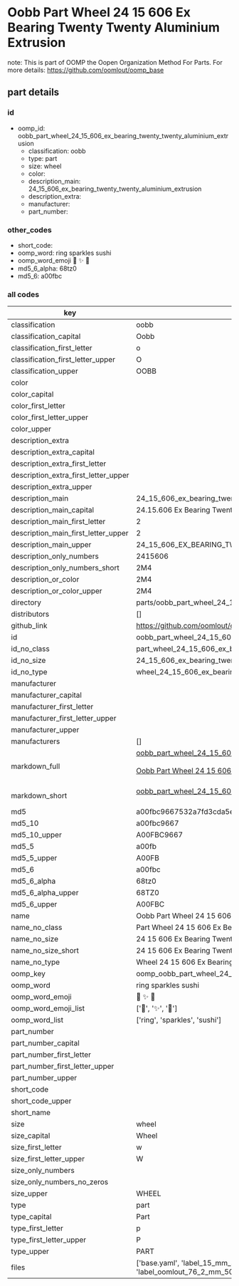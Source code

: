 # Oobb Part Wheel 24 15 606 Ex Bearing Twenty Twenty Aluminium Extrusion  

note: This is part of OOMP the Oopen Organization Method For Parts. For more details: https://github.com/oomlout/oomp_base

##  part details





### id
* oomp_id: oobb_part_wheel_24_15_606_ex_bearing_twenty_twenty_aluminium_extrusion
  * classification: oobb
  * type: part
  * size: wheel
  * color: 
  * description_main: 24_15_606_ex_bearing_twenty_twenty_aluminium_extrusion
  * description_extra: 
  * manufacturer: 
  * part_number: 

### other_codes
* short_code: 
* oomp_word: ring sparkles sushi
* oomp_word_emoji :ring: :sparkles: :sushi:
* md5_6_alpha: 68tz0
* md5_6: a00fbc

### all codes 
| key | value |  
| --- | --- |  
| classification | oobb |  
| classification_capital | Oobb |  
| classification_first_letter | o |  
| classification_first_letter_upper | O |  
| classification_upper | OOBB |  
| color |  |  
| color_capital |  |  
| color_first_letter |  |  
| color_first_letter_upper |  |  
| color_upper |  |  
| description_extra |  |  
| description_extra_capital |  |  
| description_extra_first_letter |  |  
| description_extra_first_letter_upper |  |  
| description_extra_upper |  |  
| description_main | 24_15_606_ex_bearing_twenty_twenty_aluminium_extrusion |  
| description_main_capital | 24.15.606 Ex Bearing Twenty Twenty Aluminium Extrusion |  
| description_main_first_letter | 2 |  
| description_main_first_letter_upper | 2 |  
| description_main_upper | 24_15_606_EX_BEARING_TWENTY_TWENTY_ALUMINIUM_EXTRUSION |  
| description_only_numbers | 2415606 |  
| description_only_numbers_short | 2M4 |  
| description_or_color | 2M4 |  
| description_or_color_upper | 2M4 |  
| directory | parts/oobb_part_wheel_24_15_606_ex_bearing_twenty_twenty_aluminium_extrusion |  
| distributors | [] |  
| github_link | https://github.com/oomlout/oomlout_oomp_part_src/tree/main/parts/oobb_part_wheel_24_15_606_ex_bearing_twenty_twenty_aluminium_extrusion/working |  
| id | oobb_part_wheel_24_15_606_ex_bearing_twenty_twenty_aluminium_extrusion |  
| id_no_class | part_wheel_24_15_606_ex_bearing_twenty_twenty_aluminium_extrusion |  
| id_no_size | 24_15_606_ex_bearing_twenty_twenty_aluminium_extrusion |  
| id_no_type | wheel_24_15_606_ex_bearing_twenty_twenty_aluminium_extrusion |  
| manufacturer |  |  
| manufacturer_capital |  |  
| manufacturer_first_letter |  |  
| manufacturer_first_letter_upper |  |  
| manufacturer_upper |  |  
| manufacturers | [] |  
| markdown_full | [oobb_part_wheel_24_15_606_ex_bearing_twenty_twenty_aluminium_extrusion](https://github.com/oomlout/oomlout_oomp_part_src/tree/main/parts/oobb_part_wheel_24_15_606_ex_bearing_twenty_twenty_aluminium_extrusion/working)<br>[](https://github.com/oomlout/oomlout_oomp_part_src/tree/main/parts/oobb_part_wheel_24_15_606_ex_bearing_twenty_twenty_aluminium_extrusion/working)<br>[Oobb Part Wheel 24 15 606 Ex Bearing Twenty Twenty Aluminium Extrusion](https://github.com/oomlout/oomlout_oomp_part_src/tree/main/parts/oobb_part_wheel_24_15_606_ex_bearing_twenty_twenty_aluminium_extrusion/working)<br><br> |  
| markdown_short | [oobb_part_wheel_24_15_606_ex_bearing_twenty_twenty_aluminium_extrusion](https://github.com/oomlout/oomlout_oomp_part_src/tree/main/parts/oobb_part_wheel_24_15_606_ex_bearing_twenty_twenty_aluminium_extrusion/working)<br><br> |  
| md5 | a00fbc9667532a7fd3cda5e226d2a553 |  
| md5_10 | a00fbc9667 |  
| md5_10_upper | A00FBC9667 |  
| md5_5 | a00fb |  
| md5_5_upper | A00FB |  
| md5_6 | a00fbc |  
| md5_6_alpha | 68tz0 |  
| md5_6_alpha_upper | 68TZ0 |  
| md5_6_upper | A00FBC |  
| name | Oobb Part Wheel 24 15 606 Ex Bearing Twenty Twenty Aluminium Extrusion |  
| name_no_class | Part Wheel 24 15 606 Ex Bearing Twenty Twenty Aluminium Extrusion |  
| name_no_size | 24 15 606 Ex Bearing Twenty Twenty Aluminium Extrusion |  
| name_no_size_short | 24 15 606 Ex Bearing Twenty Twenty Aluminium Extrusion |  
| name_no_type | Wheel 24 15 606 Ex Bearing Twenty Twenty Aluminium Extrusion |  
| oomp_key | oomp_oobb_part_wheel_24_15_606_ex_bearing_twenty_twenty_aluminium_extrusion |  
| oomp_word | ring sparkles sushi |  
| oomp_word_emoji | :ring: :sparkles: :sushi: |  
| oomp_word_emoji_list | [':ring:', ':sparkles:', ':sushi:'] |  
| oomp_word_list | ['ring', 'sparkles', 'sushi'] |  
| part_number |  |  
| part_number_capital |  |  
| part_number_first_letter |  |  
| part_number_first_letter_upper |  |  
| part_number_upper |  |  
| short_code |  |  
| short_code_upper |  |  
| short_name |  |  
| size | wheel |  
| size_capital | Wheel |  
| size_first_letter | w |  
| size_first_letter_upper | W |  
| size_only_numbers |  |  
| size_only_numbers_no_zeros |  |  
| size_upper | WHEEL |  
| type | part |  
| type_capital | Part |  
| type_first_letter | p |  
| type_first_letter_upper | P |  
| type_upper | PART |  
| files | ['base.yaml', 'label_15_mm_30_mm.pdf', 'label_15_mm_30_mm.svg', 'label_76_2_mm_50_8_mm.pdf', 'label_76_2_mm_50_8_mm.svg', 'label_oomlout_76_2_mm_50_8_mm.pdf', 'label_oomlout_76_2_mm_50_8_mm.svg', 'readme.md', 'working.json', 'working.yaml'] |  
